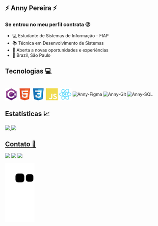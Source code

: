 ## ⚡ Anny Pereira ⚡ 
###
### Se entrou no meu perfil contrata 😜


 - 💻 Estudante de Sistemas de Informação - FIAP
 - 📚 Técnica em Desenvolvimento de Sistemas
 - 🧐 Aberta a novas oportunidades e experiências
 - 📌 Brazil, São Paulo

 ##  Tecnologias 💻
<div style="display: inline_block"><br>
  <img align="center" alt="Anny-Csharp" height="40" width="40" src="https://raw.githubusercontent.com/devicons/devicon/master/icons/csharp/csharp-original.svg">
  <img align="center" alt="Anny-HTML" height="40" width="40" src="https://raw.githubusercontent.com/devicons/devicon/master/icons/html5/html5-original.svg">
  <img align="center" alt="Anny-CSS" height="40" width="40" src="https://raw.githubusercontent.com/devicons/devicon/master/icons/css3/css3-original.svg">
  <img align="center" alt="Anny-Js" height="40" width="40" src="https://raw.githubusercontent.com/devicons/devicon/master/icons/javascript/javascript-plain.svg">
  <img align="center" alt="Anny-React" height="40" width="40" src="https://raw.githubusercontent.com/devicons/devicon/master/icons/react/react-original.svg">
  <img align="center" alt="Anny-Figma" height="40" width="40" src="https://www.vectorlogo.zone/logos/figma/figma-icon.svg">
  <img align="center" alt="Anny-Git" height="40" width="40" src="https://www.vectorlogo.zone/logos/git-scm/git-scm-icon.svg">
  <img align="center" alt="Anny-SQL" height="40" width="40" src="https://www.svgrepo.com/show/331760/sql-database-generic.svg">
</div>

  ## Estatísticas 📈
<div>
  <a href="https://github.com/anny-pereira">
  <img height="180em" src="https://github-readme-stats.vercel.app/api?username=anny-pereira&show_icons=true&theme=midnight-purple&include_all_commits=true&count_private=true"/>
  <img height="180em" src="https://github-readme-stats.vercel.app/api/top-langs/?username=anny-pereira&layout=compact&langs_count=7&theme=midnight-purple"/>
</div>

  
  ## Contato 📌
  
<div>
  <a href="https://www.linkedin.com/in/anny-pereira-598620213/" target="_blank"><img src="https://img.shields.io/badge/-LinkedIn-%230077B5?style=for-the-badge&logo=linkedin&logoColor=white" target="_blank"></a>
  <a href = "mailto:isabelle.pereira04@gmail.com"><img src="https://img.shields.io/badge/-Gmail-%23333?style=for-the-badge&logo=gmail&logoColor=white" target="_blank"></a>
  <a href="https://instagram.com/pereira_gss" target="_blank"><img src="https://img.shields.io/badge/-Instagram-%23E4405F?style=for-the-badge&logo=instagram&logoColor=white" target="_blank"></a>
</div>

![Snake animation](https://github.com/Anny-Pereira/Anny-Pereira/blob/output/github-contribution-grid-snake.svg)
